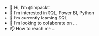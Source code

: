 - 👋 Hi, I’m @impacktt
- 👀 I’m interested in SQL, Power BI, Python
- 🌱 I’m currently learning SQL
- 💞️ I’m looking to collaborate on ...
- 📫 How to reach me ...

<!---
impacktt/impacktt is a ✨ special ✨ repository because its `README.md` (this file) appears on your GitHub profile.
You can click the Preview link to take a look at your changes.
--->

